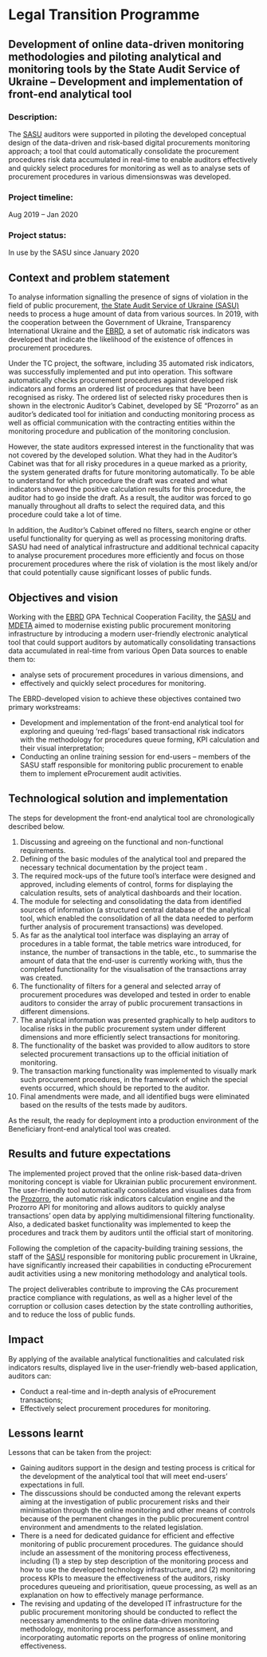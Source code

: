 # Legal Transition Programme

## Development of online data-driven monitoring methodologies and piloting analytical and monitoring tools by the State Audit Service of Ukraine – Development and implementation of front-end analytical tool

### Description:

The [SASU](http://www.dkrs.gov.ua/kru/en/) auditors were supported in piloting the developed conceptual design of the data-driven and risk-based digital procurements monitoring approach; a tool that could automatically consolidate the procurement procedures risk data accumulated in real-time to enable auditors effectively and quickly select procedures for monitoring as well as to analyse sets of procurement procedures in various dimensionswas was developed.

### Project timeline:

Aug 2019 – Jan 2020

### Project status:
In use by the SASU since January 2020

## Context and problem statement
To analyse information signalling the presence of signs of violation in the field of public procurement, [the State Audit Service of Ukraine (SASU)](http://www.dkrs.gov.ua/kru/en/) needs to process a huge amount of data from various sources. In 2019, with the cooperation between the Government of Ukraine, Transparency International Ukraine and the [EBRD](https://www.ebrd.com/home), a set of automatic risk indicators was developed that indicate the likelihood of the existence of offences in procurement procedures. 

Under the TC project, the software, including 35 automated risk indicators, was successfully implemented and put into operation. This software automatically checks procurement procedures against developed risk indicators and forms an ordered list of procedures that have been recognised as risky. The ordered list of selected risky procedures then is shown in the electronic Auditor’s Cabinet, developed by SE “Prozorro” as an auditor’s dedicated tool for initiation and conducting monitoring process as well as official communication with the contracting entities within the monitoring procedure and publication of the monitoring conclusion.

However, the state auditors expressed interest in the functionality that was not covered by the developed solution. What they had in the Auditor’s Cabinet was that for all risky procedures in a queue marked as a priority, the system generated drafts for future monitoring automatically. To be able to understand for which procedure the draft was created and what indicators showed the positive calculation results for this procedure, the auditor had to go inside the draft. As a result, the auditor was forced to go manually throughout all drafts to select the required data, and this procedure could take a lot of time.

In addition, the Auditor’s Cabinet offered no filters, search engine or other useful functionality for querying as well as processing monitoring drafts. SASU had need of analytical infrastructure and additional technical capacity to analyse procurement procedures more efficiently and focus on those procurement procedures where the risk of violation is the most likely and/or that could potentially cause significant losses of public funds.

## Objectives and vision
Working with the [EBRD](https://www.ebrd.com/home) GPA Technical Cooperation Facility, the [SASU](http://www.dkrs.gov.ua/kru/en/) and [MDETA](https://www.me.gov.ua/?lang=en-GB) aimed to modernise existing public procurement monitoring infrastructure by introducing a modern user-friendly electronic analytical tool that could support auditors by automatically consolidating transactions data accumulated in real-time from various Open Data sources to enable them to:
-	analyse sets of procurement procedures in various dimensions, and 
-	effectively and quickly select procedures for monitoring. 

The EBRD-developed vision to achieve these objectives contained two primary workstreams:
-	Development and implementation of the front-end analytical tool for exploring and queuing ‘red-flags’ based transactional risk indicators with the methodology for procedures queue forming, KPI calculation and their visual interpretation;
-	Conducting an online training session for end-users – members of the SASU staff responsible for monitoring public procurement to enable them to implement eProcurement audit activities.

## Technological solution and implementation
The steps for development the front-end analytical tool are chronologically described below.
1. Discussing and agreeing on the functional and non-functional requirements. 
2. Defining of the basic modules of the analytical tool and prepared the necessary technical documentation by the project team . 
3. The required mock-ups of the future tool’s interface were designed and approved, including elements of control, forms for displaying the calculation results, sets of analytical dashboards and their location.
4. The module for selecting and consolidating the data from identified sources of information (a structured central database of the analytical tool, which enabled the consolidation of all the data needed to perform further analysis of procurement transactions) was developed.
5. As far as the analytical tool interface was displaying an array of procedures in a table format, the table metrics ware introduced, for instance, the number of transactions in the table, etc., to summarise the amount of data that the end-user is currently working with, thus the completed functionality for the visualisation of the transactions array was created.
6. The functionality of filters for a general and selected array of procurement procedures was developed and tested in order to enable auditors to consider the array of public procurement transactions in different dimensions. 
7. The analytical information was presented graphically to help auditors to localise risks in the public procurement system under different dimensions and more efficiently select transactions for monitoring.
8. The functionality of the basket was provided to allow auditors to store selected procurement transactions up to the official initiation of monitoring.
9. The transaction marking functionality was implemented to visually mark such procurement procedures, in the framework of which the special events occurred, which should be reported to the auditor. 
10. Final amendments were made, and all identified bugs were eliminated based on the results of the tests made by auditors.

As the result, the ready for deployment into a production environment of the Beneficiary front-end analytical tool was created.

## Results and future expectations
The implemented project proved that the online risk-based data-driven monitoring concept is viable for Ukrainian public procurement environment. The user-friendly tool automatically consolidates and visualises data from the [Prozorro](https://prozorro.gov.ua), the automatic risk indicators calculation engine and the Prozorro API for monitoring and allows auditors to quickly analyse transactions’ open data by applying multidimensional filtering functionality. Also, a dedicated basket functionality was implemented to keep the procedures and track them by auditors until the official start of monitoring.

Following the completion of the capacity-building training sessions, the staff of the [SASU](http://www.dkrs.gov.ua/kru/en/) responsible for monitoring public procurement in Ukraine, have significantly increased their capabilities in conducting eProcurement audit activities using a new monitoring methodology and analytical tools. 

The project deliverables contribute to improving the CAs procurement practice compliance with regulations, as well as a higher level of the corruption or collusion cases detection by the state controlling authorities, and to reduce the loss of public funds. 

## Impact
By applying of the available analytical functionalities and calculated risk indicators results, displayed live in the user-friendly web-based application, auditors can:
- Conduct a real-time and in-depth analysis of eProcurement transactions;
- Effectively select procurement procedures for monitoring.

## Lessons learnt
Lessons that can be taken from the project:
- Gaining auditors support in the design and testing process is critical for the development of the analytical tool that will meet end-users’ expectations in full.
-	The disscussions should be conducted among the relevant experts aiming at the investigation of public procurement risks and their minimisation through the online monitoring and other means of controls because of the permanent changes in the public procurement control environment and amendments to the related legislation.
-	There is a need for dedicated guidance for efficient and effective monitoring of public procurement procedures. The guidance should include an assessment of the monitoring process effectiveness, including (1) a step by step description of the monitoring process and how to use the developed technology infrastructure, and (2) monitoring process KPIs to measure the effectiveness of the auditors, risky procedures queueing and prioritisation, queue processing, as well as an explanation on how to effectively manage performance.
-	The revising and updating of the developed IT infrastructure for the public procurement monitoring should be conducted to reflect the necessary amendments to the online data-driven monitoring methodology, monitoring process performance assessment, and incorporating automatic reports on the progress of online monitoring effectiveness.
